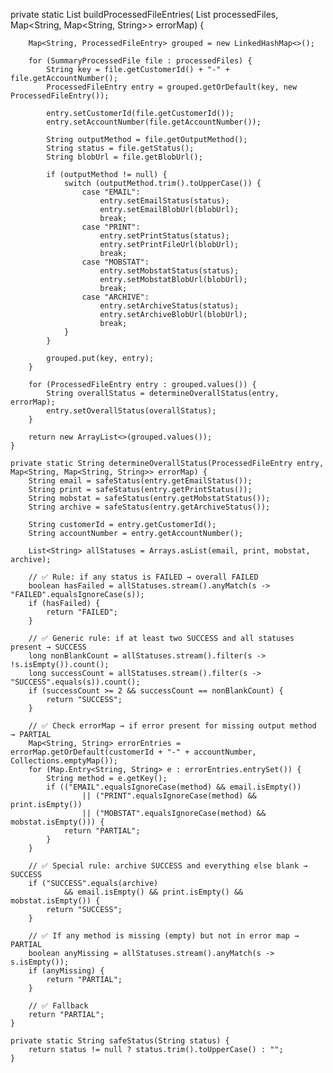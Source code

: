 private static List<ProcessedFileEntry> buildProcessedFileEntries(
            List<SummaryProcessedFile> processedFiles,
            Map<String, Map<String, String>> errorMap) {

        Map<String, ProcessedFileEntry> grouped = new LinkedHashMap<>();

        for (SummaryProcessedFile file : processedFiles) {
            String key = file.getCustomerId() + "-" + file.getAccountNumber();
            ProcessedFileEntry entry = grouped.getOrDefault(key, new ProcessedFileEntry());

            entry.setCustomerId(file.getCustomerId());
            entry.setAccountNumber(file.getAccountNumber());

            String outputMethod = file.getOutputMethod();
            String status = file.getStatus();
            String blobUrl = file.getBlobUrl();

            if (outputMethod != null) {
                switch (outputMethod.trim().toUpperCase()) {
                    case "EMAIL":
                        entry.setEmailStatus(status);
                        entry.setEmailBlobUrl(blobUrl);
                        break;
                    case "PRINT":
                        entry.setPrintStatus(status);
                        entry.setPrintFileUrl(blobUrl);
                        break;
                    case "MOBSTAT":
                        entry.setMobstatStatus(status);
                        entry.setMobstatBlobUrl(blobUrl);
                        break;
                    case "ARCHIVE":
                        entry.setArchiveStatus(status);
                        entry.setArchiveBlobUrl(blobUrl);
                        break;
                }
            }

            grouped.put(key, entry);
        }

        for (ProcessedFileEntry entry : grouped.values()) {
            String overallStatus = determineOverallStatus(entry, errorMap);
            entry.setOverallStatus(overallStatus);
        }

        return new ArrayList<>(grouped.values());
    }

    private static String determineOverallStatus(ProcessedFileEntry entry, Map<String, Map<String, String>> errorMap) {
        String email = safeStatus(entry.getEmailStatus());
        String print = safeStatus(entry.getPrintStatus());
        String mobstat = safeStatus(entry.getMobstatStatus());
        String archive = safeStatus(entry.getArchiveStatus());

        String customerId = entry.getCustomerId();
        String accountNumber = entry.getAccountNumber();

        List<String> allStatuses = Arrays.asList(email, print, mobstat, archive);

        // ✅ Rule: if any status is FAILED → overall FAILED
        boolean hasFailed = allStatuses.stream().anyMatch(s -> "FAILED".equalsIgnoreCase(s));
        if (hasFailed) {
            return "FAILED";
        }

        // ✅ Generic rule: if at least two SUCCESS and all statuses present → SUCCESS
        long nonBlankCount = allStatuses.stream().filter(s -> !s.isEmpty()).count();
        long successCount = allStatuses.stream().filter(s -> "SUCCESS".equals(s)).count();
        if (successCount >= 2 && successCount == nonBlankCount) {
            return "SUCCESS";
        }

        // ✅ Check errorMap → if error present for missing output method → PARTIAL
        Map<String, String> errorEntries = errorMap.getOrDefault(customerId + "-" + accountNumber, Collections.emptyMap());
        for (Map.Entry<String, String> e : errorEntries.entrySet()) {
            String method = e.getKey();
            if (("EMAIL".equalsIgnoreCase(method) && email.isEmpty())
                    || ("PRINT".equalsIgnoreCase(method) && print.isEmpty())
                    || ("MOBSTAT".equalsIgnoreCase(method) && mobstat.isEmpty())) {
                return "PARTIAL";
            }
        }

        // ✅ Special rule: archive SUCCESS and everything else blank → SUCCESS
        if ("SUCCESS".equals(archive)
                && email.isEmpty() && print.isEmpty() && mobstat.isEmpty()) {
            return "SUCCESS";
        }

        // ✅ If any method is missing (empty) but not in error map → PARTIAL
        boolean anyMissing = allStatuses.stream().anyMatch(s -> s.isEmpty());
        if (anyMissing) {
            return "PARTIAL";
        }

        // ✅ Fallback
        return "PARTIAL";
    }

    private static String safeStatus(String status) {
        return status != null ? status.trim().toUpperCase() : "";
    }
